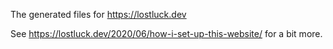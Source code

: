 The generated files for https://lostluck.dev

See https://lostluck.dev/2020/06/how-i-set-up-this-website/ for a bit more.